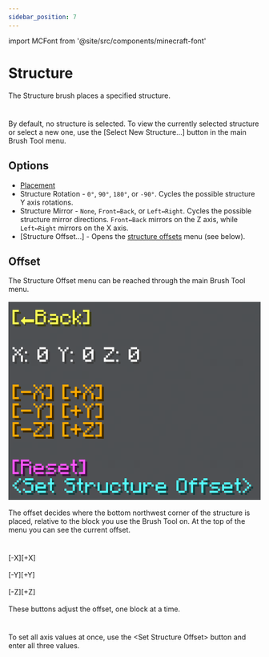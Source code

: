 ```yaml
---
sidebar_position: 7
---
```


import MCFont from '@site/src/components/minecraft-font'

# Structure
The Structure brush places a specified structure.
#
By default, no structure is selected. To view the currently selected structure or select a new one, use the <MCFont color="aqua">[Select New Structure...]</MCFont> button in the main Brush Tool menu.

## Options
* [Placement](usage#brush-options)
* ­<MCFont color="gold">Structure Rotation</MCFont> - `0°`, `90°`, `180°`, or `-90°`. Cycles the possible structure Y axis rotations.
* ­<MCFont color="dark_purple">Structure Mirror</MCFont> - `None`, `Front↔Back`, or `Left↔Right`. Cycles the possible structure mirror directions. `Front↔Back` mirrors on the Z axis, while `Left↔Right` mirrors on the X axis.
* ­<MCFont color="dark_green">[Structure Offset...]</MCFont> - Opens the [structure offsets](#offsets) menu (see below).

## Offset
The Structure Offset menu can be reached through the main Brush Tool menu.<br></br>
![[The Structure Offset menu]](img/structure_offset_menu.png)

The offset decides where the bottom northwest corner of the structure is placed, relative to the block you use the Brush Tool on. At the top of the menu you can see the current offset.
#
­<MCFont color="gold">[-X]</MCFont><MCFont color="gold">[+X]</MCFont><br></br>
­<MCFont color="gold">[-Y]</MCFont><MCFont color="gold">[+Y]</MCFont><br></br>
­<MCFont color="gold">[-Z]</MCFont><MCFont color="gold">[+Z]</MCFont><br></br>
These buttons adjust the offset, one block at a time.
#
To set all axis values at once, use the <MCFont color="aqua">&lt;Set Structure Offset&gt;</MCFont> button and enter all three values.
